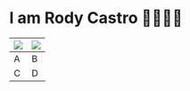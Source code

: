 # I am Rody Castro 👋👨🏻‍💻

|![](http://assets.stickpng.com/images/5847ea22cef1014c0b5e4833.png)|![](https://ejemplo.com/imagen.jpg)|
|--------|--------|
|    A    |    B    |
|    C    |    D    |
